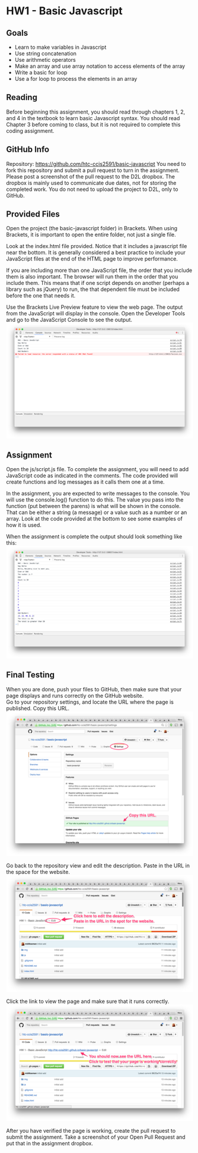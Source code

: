 # HW1 - Basic Javascript

## Goals
- Learn to make variables in Javascript
- Use string concatenation
- Use arithmetic operators
- Make an array and use array notation to access elements of the array
- Write a basic for loop
- Use a for loop to process the elements in an array

## Reading
Before beginning this assignment, you should read through chapters 1, 2, and 4 in the textbook to learn basic Javascript syntax.  You should read Chapter 3 before coming to class, but it is not required to complete this coding assignment.

## GitHub Info
Repository:  https://github.com/htc-ccis2591/basic-javascript 
You need to fork this repository and submit a pull request to turn in the assignment.  Please post a screenshot of the pull request to the D2L dropbox.  The dropbox is mainly used to communicate due dates, not for storing the completed work.  You do not need to upload the project to D2L, only to GitHub.

## Provided Files
Open the project (the basic-javascript folder) in Brackets. When using Brackets, it is important to open the entire folder, not just a single file.

Look at the index.html file provided.  Notice that it includes a javascript file near the bottom.  It is generally considered a best practice to include your JavaScript files at the end of the HTML page to improve performance.  

If you are including more than one JavaScript file, the order that you include them is also important. The browser will run them in the order that you include them. This means that if one script depends on another (perhaps a library such as jQuery) to run, the that dependent file must be included before the one that needs it.

Use the Brackets Live Preview feature to view the web page.  The output from the JavaScript will display in the console.  Open the Developer Tools and go to the JavaScript Console to see the output.
![Screenshot of initial output](img/initial-output.png)

## Assignment
Open the js/script.js file.  To complete the assignment, you will need to add JavaScript code as indicated in the comments. The code provided will create functions and log messages as it calls them one at a time.

In the assignment, you are expected to write messages to the console.  You will use the console.log() function to do this.  The value you pass into the function (put between the parens) is what will be shown in the console.  That can be either a string (a message) or a value such as a number or an array.  Look at the code provided at the bottom to see some examples of how it is used.

When the assignment is complete the output should look something like this:
![Screenshot of example output](img/finished-output-ex.png)

## Final Testing
When you are done, push your files to GitHub, then make sure that your page displays and runs correctly on the GitHub website.  
Go to your repository settings, and locate the URL where the page is published.  Copy this URL.
![Screenshot of repository settings](img/repository-settings.png)

Go back to the repository view and edit the description. Paste in the URL in the space for the website.  
![Screenshot of the description and edit location](img/edit-repository-description.png)

Click the link to view the page and make sure that it runs correctly.  
![Screenshot of the updated description with link](img/test-page-url.png)

After you have verified the page is working, create the pull request to submit the assignment.  Take a screenshot of your Open Pull Request and put that in the assignment dropbox.
